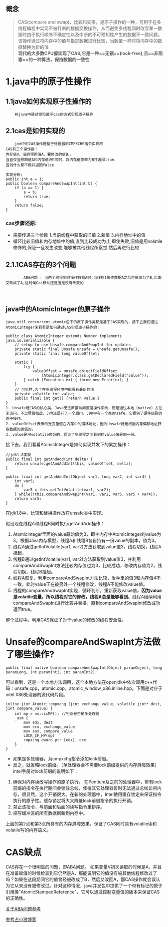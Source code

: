 ## 概念  
> CAS(compare and swap)，比较和交换，是原子操作的一种，可用于在多线程编程中实现不被打断的数据交换操作，从而避免多线程同时改写某一数据时由于执行顺序不确定性以及中断的不可预知性产生的数据不一致问题。 该操作通过将内存中的值与指定数据进行比较，当数值一样时将内存中的数据替换为新的值  
> **现代的大多数CPU都实现了CAS,它是一种==无锁==(lock-free),且==非阻塞==的一种算法，保持数据的一致性**


# 1.java中的原子性操作
##     1.1java如何实现原子性操作的
        在java中通过锁和循环cas的方式实现原子操作
##        2.1cas是如何实现的
        jvm中的CAS操作是基于处理器的CMPXCHG指令实现的
    CAS有三个操作数：
    内存值V、旧的预期值A、要修改的值B。，
    当且仅当预期值A和内存值V相同时，将内存值修改为B并返回true，
    否则什么都不做并返回false
```
实现分析:
public int a = 1;
public boolean compareAndSwapInt(int b) {
    if (a == 1) {
        a = b;
        return true;
    }
    return false;
}
```

### cas步骤还原:
- 需要传递三个参数 1.当前线程中获取的旧值 2.新值 3.内存地址中的值
- 循环比较旧值和内存地址中的值,直到比较成功为止,即使失败,旧值是用volatile修饰的,保证一旦发生改变,能够被其他线程所察觉.然后再进行比较

##           2.1.1CAS存在的3个问题
            ABA问题 : 当两个线程同时操作数据A时,当线程1操作数据A之后将值改为了B,后面又改成了A,这时候Cas默认还是值是没有改变的
​            


##             java中的AtomicInteger的原子操作

```
java.util.concurrent.atomic包下的原子操作类都是基于CAS实现的，接下去我们通过AtomicInteger来看看是如何通过CAS实现原子操作的：

public class AtomicInteger extends Number implements java.io.Serializable {
    // setup to use Unsafe.compareAndSwapInt for updates
    private static final Unsafe unsafe = Unsafe.getUnsafe();
    private static final long valueOffset;

    static {
        try {
            valueOffset = unsafe.objectFieldOffset
                (AtomicInteger.class.getDeclaredField("value"));
        } catch (Exception ex) { throw new Error(ex); }
    }
    // 可见性,为了在多线程环境中能看到最新的值
    private volatile int value;
    public final int get() {return value;}
}
1. Unsafe是CAS的核心类，Java无法直接访问底层操作系统，而是通过本地（native）方法来访问。不过尽管如此，JVM还是开了一个后门，JDK中有一个类Unsafe，它提供了硬件级别的原子操作。
2. valueOffset表示的是变量值在内存中的偏移地址，因为Unsafe就是根据内存偏移地址获取数据的原值的。
3. value是用volatile修饰的，保证了多线程之间看到的value值是同一份。

```
接下去，我们看看AtomicInteger是如何实现并发下的累加操作：


```
//jdk1.8实现
public final int getAndAdd(int delta) {    
    return unsafe.getAndAddInt(this, valueOffset, delta);
}

public final int getAndAddInt(Object var1, long var2, int var4) {
    int var5;
    do {
        var5 = this.getIntVolatile(var1, var2);
    } while(!this.compareAndSwapInt(var1, var2, var5, var5 + var4));
    return var5;
}
```

在jdk1.8中，比较和替换操作放在unsafe类中实现。

假设现在线程A和线程B同时执行getAndAdd操作：

1. AtomicInteger里面的value原始值为3，即主内存中AtomicInteger的value为3，根据Java内存模型，线程A和线程B各自持有一份value的副本，值为3。
2. 线程A通过getIntVolatile(var1, var2)方法获取到value值3，线程切换，线程A挂起。
3. 线程B通过getIntVolatile(var1, var2)方法获取到value值3，并利用compareAndSwapInt方法比较内存值也为3，比较成功，修改内存值为2，线程切换，线程B挂起。
4. 线程A恢复，利用compareAndSwapInt方法比较，发手里的值3和内存值4不一致，此时value正在被另外一个线程修改，线程A不能修改value值。
5. 线程的compareAndSwapInt实现，循环判断，重新获取value值，**因为value是volatile变量，所以线程对它的修改，线程A总是能够看到**。线程A继续利用compareAndSwapInt进行比较并替换，直到compareAndSwapInt修改成功返回true。

整个过程中，利用CAS保证了对于value的修改的线程安全性。

# Unsafe的compareAndSwapInt方法做了哪些操作?

```
public final native boolean compareAndSwapInt(Object paramObject, long paramLong, int paramInt1, int paramInt2);
```
可以看到，这是一个本地方法调用，这个本地方法在openjdk中依次调用c++代码：unsafe.cpp，atomic.cpp，atomic_window_x86.inline.hpp。下面是对应于intel X86处理器的源代码片段。

```
inline jint Atomic::cmpxchg (jint exchange_value, volatile jint* dest, jint compare_value) {
    int mp = os::isMP(); //判断是否是多处理器
    _asm {
        mov edx, dest
        mov ecx, exchange_value
        mov eax, compare_value
        LOCK_IF_MP(mp)
        cmpxchg dword ptr [edx], ecx
    }
}
```
- 如果是多处理器，为cmpxchg指令添加lock前缀。
- 反之，就省略lock前缀。（单处理器会不需要lock前缀提供的内存屏障效果）
  intel手册对lock前缀的说明如下：

1. 确保对内存读改写操作的原子执行。
    在Pentium及之前的处理器中，带有lock前缀的指令在执行期间会锁住总线，使得其它处理器暂时无法通过总线访问内存，很显然，这个开销很大。在新的处理器中，Intel使用缓存锁定来保证指令执行的原子性。缓存锁定将大大降低lock前缀指令的执行开销。
2. 禁止该指令，与前面和后面的读写指令重排序。
3. 把写缓冲区的所有数据刷新到内存中。

上面的第2点和第3点所具有的内存屏障效果，保证了CAS同时具有volatile读和volatile写的内存语义。

# CAS缺点

CAS存在一个很明显的问题，即ABA问题。
如果变量V初次读取的时候是A，并且在准备赋值的时候检查到它仍然是A，那能说明它的值没有被其他线程修改过了吗？如果在这段期间它的值曾经被改成了B，然后又改回A，那CAS操作就会误认为它从来没有被修改过。针对这种情况，java并发包中提供了一个带有标记的原子引用类"AtomicStampedReference"，它可以通过控制变量值的版本来保证CAS的正确性。

[关于ABA问题参考](http://www.cnblogs.com/java20130722/p/3206742.html)

[参考占小狼博客](http://www.jianshu.com/p/fb6e91b013cc?utm_campaign=maleskine&utm_content=note&utm_medium=pc_all_hots&utm_source=recommendation)
